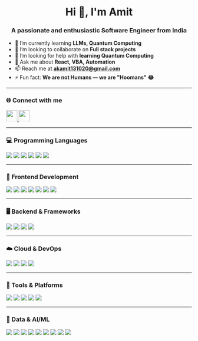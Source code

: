 <h1 align="center">Hi 👋, I'm Amit</h1>
<h3 align="center">A passionate and enthusiastic Software Engineer from India</h3>

- 🌱 I’m currently learning **LLMs, Quantum Computing**
- 👯 I’m looking to collaborate on **Full stack projects**
- 🤝 I’m looking for help with **learning Quantum Computing**
- 💬 Ask me about **React, VBA, Automation**
- 📫 Reach me at **akamit131020@gmail.com**
- ⚡ Fun fact: **We are not Humans — we are "Hoomans" 😂**

---

### 🌐 Connect with me
<p>
  <a href="https://linkedin.com/in/amit-kumar-160767191" target="blank">
    <img src="https://img.shields.io/badge/LinkedIn-blue?logo=linkedin&style=for-the-badge" height="30"/>
  </a>
  <a href="https://kaggle.com/akamitkumar" target="blank">
    <img src="https://img.shields.io/badge/Kaggle-20BEFF?logo=kaggle&style=for-the-badge&logoColor=white" height="30"/>
  </a>
</p>

---

### 💻 Programming Languages
<p>
  <img src="https://img.shields.io/badge/C-A8B9CC?logo=c&logoColor=black&style=for-the-badge"/>
  <img src="https://img.shields.io/badge/C++-00599C?logo=c%2B%2B&logoColor=white&style=for-the-badge"/>
  <img src="https://img.shields.io/badge/C%23-239120?logo=c-sharp&logoColor=white&style=for-the-badge"/>
  <img src="https://img.shields.io/badge/JavaScript-F7DF1E?logo=javascript&logoColor=black&style=for-the-badge"/>
  <img src="https://img.shields.io/badge/TypeScript-3178C6?logo=typescript&logoColor=white&style=for-the-badge"/>
  <img src="https://img.shields.io/badge/Python-3776AB?logo=python&logoColor=white&style=for-the-badge"/>
</p>

---

### 🧰 Frontend Development
<p>
  <img src="https://img.shields.io/badge/HTML5-E34F26?logo=html5&logoColor=white&style=for-the-badge"/>
  <img src="https://img.shields.io/badge/CSS3-1572B6?logo=css3&logoColor=white&style=for-the-badge"/>
  <img src="https://img.shields.io/badge/Bootstrap-7952B3?logo=bootstrap&logoColor=white&style=for-the-badge"/>
  <img src="https://img.shields.io/badge/Angular-DD0031?logo=angular&logoColor=white&style=for-the-badge"/>
  <img src="https://img.shields.io/badge/React-61DAFB?logo=react&logoColor=black&style=for-the-badge"/>
  <img src="https://img.shields.io/badge/Next.js-000000?logo=next.js&logoColor=white&style=for-the-badge"/>
  <img src="https://img.shields.io/badge/TailwindCSS-06B6D4?logo=tailwind-css&logoColor=white&style=for-the-badge"/>
</p>

---

### 🖥 Backend & Frameworks
<p>
  <img src="https://img.shields.io/badge/Node.js-339933?logo=nodedotjs&logoColor=white&style=for-the-badge"/>
  <img src="https://img.shields.io/badge/Express.js-000000?logo=express&logoColor=white&style=for-the-badge"/>
  <img src="https://img.shields.io/badge/Django-092E20?logo=django&logoColor=white&style=for-the-badge"/>
  <img src="https://img.shields.io/badge/.NET-512BD4?logo=dotnet&logoColor=white&style=for-the-badge"/>
</p>

---

### ☁️ Cloud & DevOps
<p>
  <img src="https://img.shields.io/badge/AWS-232F3E?logo=amazon-aws&logoColor=white&style=for-the-badge"/>
  <img src="https://img.shields.io/badge/GCP-4285F4?logo=google-cloud&logoColor=white&style=for-the-badge"/>
  <img src="https://img.shields.io/badge/Docker-2496ED?logo=docker&logoColor=white&style=for-the-badge"/>
  <img src="https://img.shields.io/badge/Kubernetes-326CE5?logo=kubernetes&logoColor=white&style=for-the-badge"/>
</p>

---

### 🧪 Tools & Platforms
<p>
  <img src="https://img.shields.io/badge/Git-F05032?logo=git&logoColor=white&style=for-the-badge"/>
  <img src="https://img.shields.io/badge/Postman-FF6C37?logo=postman&logoColor=white&style=for-the-badge"/>
  <img src="https://img.shields.io/badge/Figma-F24E1E?logo=figma&logoColor=white&style=for-the-badge"/>
  <img src="https://img.shields.io/badge/Linux-FCC624?logo=linux&logoColor=black&style=for-the-badge"/>
  <img src="https://img.shields.io/badge/Bash-4EAA25?logo=gnubash&logoColor=white&style=for-the-badge"/>
</p>

---

### 🧠 Data & AI/ML
<p>
  <img src="https://img.shields.io/badge/MongoDB-47A248?logo=mongodb&logoColor=white&style=for-the-badge"/>
  <img src="https://img.shields.io/badge/Kafka-231F20?logo=apachekafka&logoColor=white&style=for-the-badge"/>
  <img src="https://img.shields.io/badge/Scikit--Learn-F7931E?logo=scikitlearn&logoColor=white&style=for-the-badge"/>
  <img src="https://img.shields.io/badge/Seaborn-3776AB?logo=python&logoColor=white&style=for-the-badge"/>
  <img src="https://img.shields.io/badge/Pandas-150458?logo=pandas&logoColor=white&style=for-the-badge"/>
  <img src="https://img.shields.io/badge/PyTorch-EE4C2C?logo=pytorch&logoColor=white&style=for-the-badge"/>
  <img src="https://img.shields.io/badge/TensorFlow-FF6F00?logo=tensorflow&logoColor=white&style=for-the-badge"/>
  <img src="https://img.shields.io/badge/OpenCV-5C3EE8?logo=opencv&logoColor=white&style=for-the-badge"/>
  <img src="https://img.shields.io/badge/MATLAB-0076A8?logo=mathworks&logoColor=white&style=for-the-badge"/>
</p>
